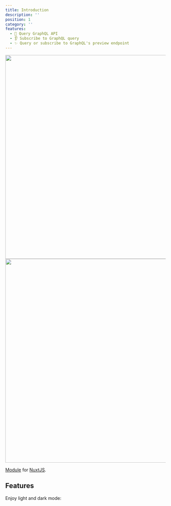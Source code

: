 ```yaml
---
title: Introduction
description: ''
position: 1
category: ''
features:
  - 🔎 Query GraphQL API
  - 👂 Subscribe to GraphQL query
  - ✨ Query or subscribe to GraphQL's preview endpoint
---
```


<img src="/preview.png" class="light-img" width="1280" height="640" alt=""/>
<img src="/preview-dark.png" class="dark-img" width="1280" height="640" alt=""/>

[Module]() for [NuxtJS](https://nuxtjs.org).

## Features

<list :items="features"></list>

<p class="flex items-center">Enjoy light and dark mode:&nbsp;<app-color-switcher class="inline-flex ml-2"></app-color-switcher></p>
